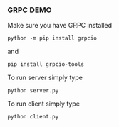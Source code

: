 ### GRPC DEMO
Make sure you have GRPC installed

`python -m pip install grpcio`

and

`pip install grpcio-tools`

To run server simply type

`python server.py`

To run client simply type

`python client.py`

